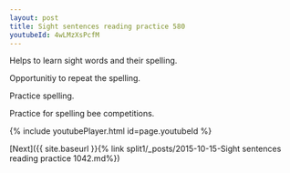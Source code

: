 ```yaml
---
layout: post
title: Sight sentences reading practice 580
youtubeId: 4wLMzXsPcfM
---
```

 
 
Helps to learn sight words and their spelling.

Opportunitiy to repeat the spelling. 

Practice spelling. 
 
Practice for spelling bee competitions. 
 
{% include youtubePlayer.html id=page.youtubeId %}
 
 

[Next]({{ site.baseurl }}{% link  split1/_posts/2015-10-15-Sight sentences reading practice 1042.md%})
 
